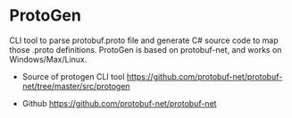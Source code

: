 # ProtoGen
CLI tool to parse protobuf.proto file and generate C# source code to map those .proto definitions. ProtoGen is based on protobuf-net, and works on Windows/Max/Linux.

* Source of protogen CLI tool
https://github.com/protobuf-net/protobuf-net/tree/master/src/protogen

* Github 
https://github.com/protobuf-net/protobuf-net



